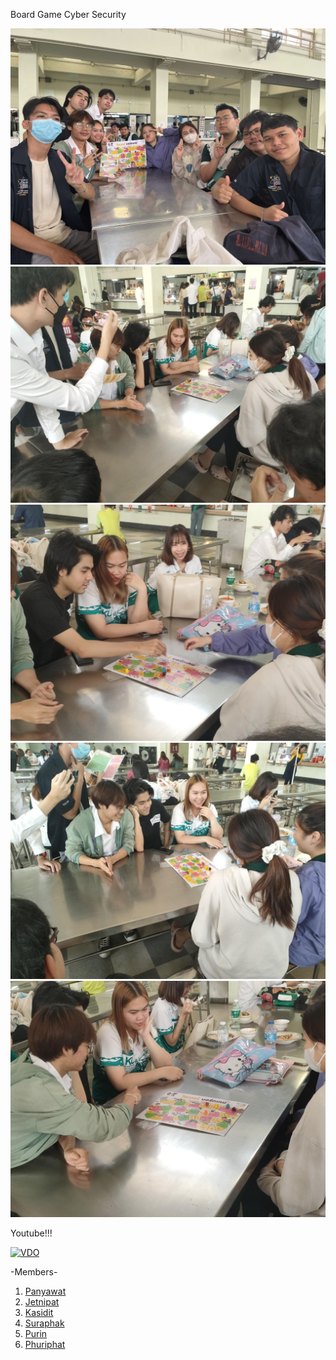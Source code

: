 Board Game Cyber Security

![Alt text](images/473775820_1397895904514893_4157718312800069204_n.jpg)
![Alt text](images/474144087_2428554000820045_6923349640786584706_n.jpg)
![Alt text](images/474159799_3559840150986895_8582185705042619585_n.jpg)
![Alt text](images/474181717_961963442059040_6448390272030181746_n.jpg)
![Alt text](images/474451358_992065772845942_3453333880804250042_n.jpg)

Youtube!!!

[![VDO](https://img.youtube.com/vi/0B2iD-YyFcw/0.jpg)](https://www.youtube.com/watch?v=0B2iD-YyFcw)

-Members-

1. [Panyawat](https://top123321.github.io/boardgame)
2. [Jetnipat](https://JetnipatMark.github.io/boardgame)
3. [Kasidit](https://kasidit1647.github.io/boardgame)
4. [Suraphak](https://titigerherb.github.io/boardgame)
5. [Purin](https://phaipy.github.io/boardgame)
6. [Phuriphat](https://prxsss.github.io/boardgame)
